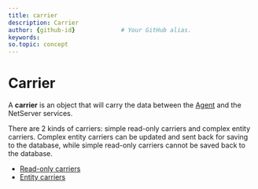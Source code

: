 ```yaml
---
title: carrier       
description: Carrier
author: {github-id}             # Your GitHub alias.
keywords:
so.topic: concept
---
```


# Carrier

A **carrier** is an object that will carry the data between the [Agent][1] and the NetServer services.

There are 2 kinds of carriers: simple read-only carriers and complex entity carriers. Complex entity carriers can be updated and sent back for saving to the database, while simple read-only carriers cannot be saved back to the database.

* [Read-only carriers][2]
* [Entity carriers][3]

<!-- Referenced links -->
[1]: ../agents/index.md
[2]: read-only-carriers.md
[3]: entity-carriers.md
